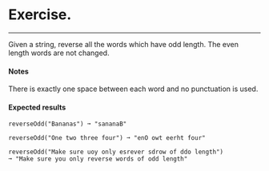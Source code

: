 # Exercise.

---

Given a string, reverse all the words which have odd length. The even length words are not changed.

#### Notes

There is exactly one space between each word and no punctuation is used.

#### Expected results

```
reverseOdd("Bananas") ➞ "sananaB"

reverseOdd("One two three four") ➞ "enO owt eerht four"

reverseOdd("Make sure uoy only esrever sdrow of ddo length")
➞ "Make sure you only reverse words of odd length"
```
